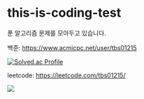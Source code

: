 # this-is-coding-test
푼 알고리즘 문제를 모아두고 있습니다.

백준: https://www.acmicpc.net/user/tbs01215

[![Solved.ac Profile](http://mazassumnida.wtf/api/v2/generate_badge?boj=tbs01215)](https://solved.ac/tbs01215/)


leetcode: https://leetcode.com/tbs01215/


![](https://leetcard.jacoblin.cool/tbs01215?theme=unicorn)
